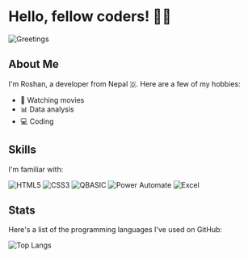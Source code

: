 # Hello, fellow coders! 👋🏼

![Greetings](https://rishavanand.github.io/static/images/greetings.gif)

## About Me

I'm Roshan, a developer from Nepal 🇩. Here are a few of my hobbies:

- 🎥 Watching movies
- 📊 Data analysis
- 💻 Coding

## Skills

I'm familiar with:

![HTML5](https://img.shields.io/badge/HTML5-E34F26?style=for-the-badge&logo=html5&logoColor=white)
![CSS3](https://img.shields.io/badge/CSS3-1572B6?style=for-the-badge&logo=css3&logoColor=white)
![QBASIC](https://img.shields.io/badge/QBASIC-3B3B3B?style=for-the-badge&logo=qbasic&logoColor=white)
![Power Automate](https://img.shields.io/badge/Power%20Automate-1E4C8B?style=for-the-badge&logo=microsoft-power-automate&logoColor=white)
![Excel](https://img.shields.io/badge/Excel-217346?style=for-the-badge&logo=microsoft-excel&logoColor=white)


## Stats

Here's a list of the programming languages I've used on GitHub:

![Top Langs](https://github-readme-stats.vercel.app/api/top-langs/?username=cityguys-nia&layout=compact&theme=radical)
